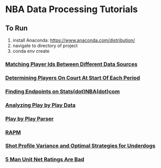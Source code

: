 # NBA Data Processing Tutorials

## To Run
1. install Anaconda: https://www.anaconda.com/distribution/
2. navigate to directory of project
3. conda env create


### [Matching Player Ids Between Different Data Sources](deduplicating_sources/)


### [Determining Players On Court At Start Of Each Period](players_on_court/)


### [Finding Endpoints on Stats(dot)NBA(dot)com](finding_endpoints/)


### [Analyzing Play by Play Data](analyze_play_by_play/)


### [Play by Play Parser](play_by_play_parser/)


### [RAPM](rapm/)

### [Shot Profile Variance and Optimal Strategies for Underdogs](shot_profile_variance/)

### [5 Man Unit Net Ratings Are Bad](five_man_net_rating/)



